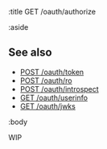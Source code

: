 :title GET /oauth/authorize

:aside

## See also

* [POST /oauth/token](/oauth/token)
* [POST /oauth/ro](/oauth/ro)
* [POST /oauth/introspect](/oauth/introspect)
* [GET /oauth/userinfo](/oauth/userinfo)
* [GET /oauth/jwks](/oauth/jwks)

:body

WIP